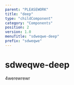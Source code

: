 ```yaml
---
parent: "PLEASEWORK"
title: "deep"
type: "childComponent"
category: "Components"
position: 2
version: 1.0
menuTitle: "sdweqwe-deep"
prefix: "sdweqwe"
---
```


# sdweqwe-deep

<!-- > This component was based on the sdweqwe-deep component of [Vuetify](https://vuetifyjs.com/en/components/sdweqwe-deep/ "Vuetify's sdweqwe-deep component")

## Usage -->

4werewrewr

<!-- Component template need to be here -->

<doc-component :file="'PLEASEWORK/sdweqwe/PLEASEWORK_sdweqwe-deep'" :name="'sdweqwe-deep'"></doc-component >
